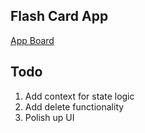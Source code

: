 ## Flash Card App

[App Board](https://trello.com/b/5tHim3Ek/flash-card-app)

## Todo

1. Add context for state logic
2. Add delete functionality
3. Polish up UI